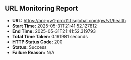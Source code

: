 ## URL Monitoring Report

- **URL:** https://api-gw1-prod1.fisglobal.com/gw/v1/health
- **Start Time:** 2025-05-31T21:41:52.127812
- **End Time:** 2025-05-31T21:41:52.319793
- **Total Time Taken:** 0.191981 seconds
- **HTTP Status Code:** 200
- **Status:** Success
- **Failure Reason:** N/A
